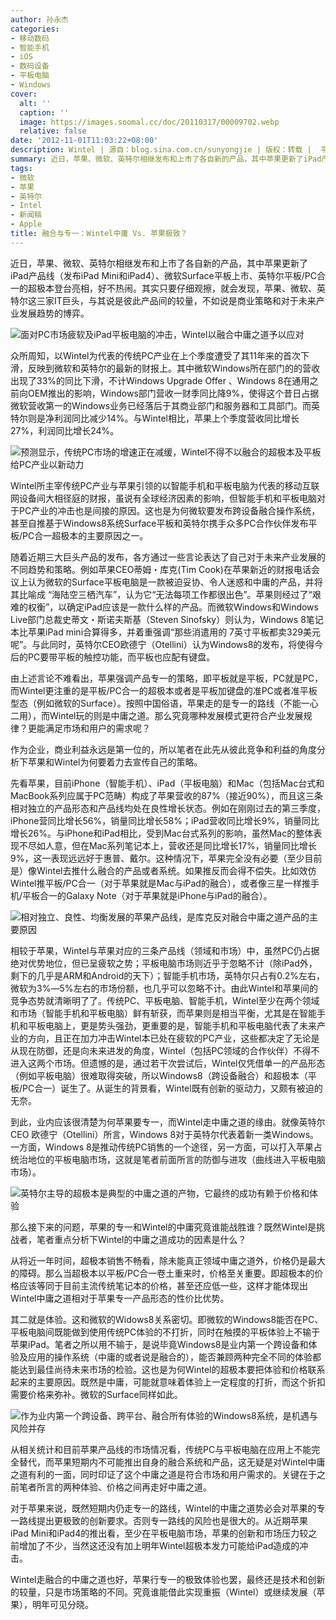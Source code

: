 ```yaml
---
author: 孙永杰
categories:
- 移动数码
- 智能手机
- iOS
- 数码设备
- 平板电脑
- Windows
cover:
  alt: ''
  caption: ''
  image: https://images.soomal.cc/doc/20110317/00009702.webp
  relative: false
date: '2012-11-01T11:03:22+08:00'
description: Wintel | 源自：blog.sina.com.cn/sunyongjie | 版权：转载 |  平均/总评分：05.00/10
summary: 近日，苹果、微软、英特尔相继发布和上市了各自新的产品，其中苹果更新了iPad产品线（发布iPad Mini和iPad4）、微软Surface平板上市、英特尔平板/PC合一的超极本登台亮相，好不热闹。其实只要仔细观擦，就会发现，苹果、微软、英特尔这三家IT巨头，与其说是彼此产品间的较量，不如说是……
tags:
- 微软
- 苹果
- 英特尔
- Intel
- 新闻稿
- Apple
title: 融合与专一：Wintel中庸 Vs. 苹果极致？
---
```


近日，苹果、微软、英特尔相继发布和上市了各自新的产品，其中苹果更新了iPad产品线（发布iPad Mini和iPad4）、微软Surface平板上市、英特尔平板/PC合一的超极本登台亮相，好不热闹。其实只要仔细观擦，就会发现，苹果、微软、英特尔这三家IT巨头，与其说是彼此产品间的较量，不如说是商业策略和对于未来产业发展趋势的博弈。



![面对PC市场疲软及iPad平板电脑的冲击，Wintel以融合中庸之道予以应对](https://images.soomal.cc/doc/20121101/00024063.webp)



众所周知，以Wintel为代表的传统PC产业在上个季度遭受了其11年来的首次下滑，反映到微软和英特尔的最新的财报上。其中微软Windows所在部门的的营收出现了33%的同比下滑，不计Windows Upgrade Offer 、Windows 8在通用之前向OEM推出的影响，Windows部门营收一财季同比降9%，使得这个昔日占据微软营收第一的Windows业务已经落后于其商业部门和服务器和工具部门。而英特尔则是净利润同比减少14%。与Wintel相比，苹果上个季度营收同比增长27%，利润同比增长24%。



![预测显示，传统PC市场的增速正在减缓，Wintel不得不以融合的超极本及平板给PC产业以新动力](https://images.soomal.cc/doc/20121101/00024064.webp)



Wintel所主宰传统PC产业与苹果引领的以智能手机和平板电脑为代表的移动互联网设备间大相径庭的财报，虽说有全球经济因素的影响，但智能手机和平板电脑对于PC产业的冲击也是间接的原因。这也是为何微软要发布跨设备融合操作系统，甚至自推基于Windows8系统Surface平板和英特尔携手众多PC合作伙伴发布平板/PC合一超极本的主要原因之一。



随着近期三大巨头产品的发布，各方通过一些言论表达了自己对于未来产业发展的不同趋势和策略。例如苹果CEO蒂姆・库克(Tim Cook)在苹果新近的财报电话会议上认为微软的Surface平板电脑是一款被迫妥协、令人迷惑和中庸的产品，并将其比喻成 “海陆空三栖汽车”，认为它“无法每项工作都很出色”。苹果则经过了“艰难的权衡”，以确定iPad应该是一款什么样的产品。而微软Windows和Windows Live部门总裁史蒂文・斯诺夫斯基（Steven Sinofsky）则认为，Windows 8笔记本比苹果iPad mini合算得多，并着重强调“那些消遣用的 7英寸平板都卖329美元呢”。与此同时，英特尔CEO欧德宁（Otellini）认为Windows8的发布，将使得今后的PC要带平板的触控功能，而平板也应配有键盘。



由上述言论不难看出，苹果强调产品专一的策略，即平板就是平板，PC就是PC，而Wintel更注重的是平板/PC合一的超极本或者是平板加键盘的准PC或者准平板型态（例如微软的Surface）。按照中国俗语，苹果走的是专一的路线（不能一心二用），而Wintel玩的则是中庸之道。那么究竟哪种发展模式更符合产业发展规律？更能满足市场和用户的需求呢？



作为企业，商业利益永远是第一位的，所以笔者在此先从彼此竞争和利益的角度分析下苹果和Wintel为何要着力去宣传自己的策略。

先看苹果，目前iPhone（智能手机）、iPad（平板电脑）和Mac（包括Mac台式和MacBook系列应属于PC范畴）构成了苹果营收的87%（接近90%），而且这三条相对独立的产品形态和产品线均处在良性增长状态。例如在刚刚过去的第三季度，iPhone营同比增长56%，销量同比增长58%；iPad营收同比增长9%，销量同比增长26%。与iPhone和iPad相比，受到Mac台式系列的影响，虽然Mac的整体表现不尽如人意，但在Mac系列笔记本上，营收还是同比增长17%，销量同比增长9%，这一表现远远好于惠普、戴尔。这种情况下，苹果完全没有必要（至少目前是）像Wintel去推什么融合的产品或者系统。如果推反而会得不偿失。比如效仿Wintel推平板/PC合一（对于苹果就是Mac与iPad的融合），或者像三星一样推手机/平板合一的Galaxy Note（对于苹果就是iPhone与iPad的融合）。



![相对独立、良性、均衡发展的苹果产品线，是库克反对融合中庸之道产品的主要原因](https://images.soomal.cc/doc/20121101/00024065.webp)



相较于苹果，Wintel与苹果对应的三条产品线（领域和市场）中，虽然PC仍占据绝对优势地位，但已呈疲软之势；平板电脑市场则近乎于忽略不计（除iPad外，剩下的几乎是ARM和Android的天下）；智能手机市场，英特尔只占有0.2%左右，微软为3%―5%左右的市场份额，也几乎可以忽略不计。由此Wintel和苹果间的竞争态势就清晰明了了。传统PC、平板电脑、智能手机，Wintel至少在两个领域和市场（智能手机和平板电脑）鲜有斩获，而苹果则是相当平衡，尤其是在智能手机和平板电脑上，更是势头强劲，更重要的是，智能手机和平板电脑代表了未来产业的方向，且正在加力冲击Wintel本已处在疲软的PC产业，这些都决定了无论是从现在防御，还是向未来进发的角度，Wintel（包括PC领域的合作伙伴）不得不进入这两个市场。但遗憾的是，通过若干次尝试后，Wintel仅凭借单一的产品形态（例如平板电脑）很难取得突破，所以Windows8（跨设备融合）和超极本（平板/PC合一）诞生了。从诞生的背景看，Wintel既有创新的驱动力，又颇有被迫的无奈。



到此，业内应该很清楚为何苹果要专一，而Wintel走中庸之道的缘由。就像英特尔CEO 欧德宁（Otellini）所言，Windows 8对于英特尔代表着新一类Windows。一方面，Windows 8是推动传统PC销售的一个途径，另一方面，可以打入苹果占统治地位的平板电脑市场，这就是笔者前面所言的防御与进攻（曲线进入平板电脑市场）。



![英特尔主导的超极本是典型的中庸之道的产物，它最终的成功有赖于价格和体验](https://images.soomal.cc/doc/20121101/00024066.webp)



那么接下来的问题，苹果的专一和Wintel的中庸究竟谁能战胜谁？既然Wintel是挑战者，笔者重点分析下Wintel的中庸之道成功的因素是什么？



从将近一年时间，超极本销售不畅看，除未能真正领域中庸之道外，价格仍是最大的障碍。那么当超极本以平板/PC合一卷土重来时，价格至关重要。即超极本的价格应该等同于目前主流传统笔记本的价格，甚至还应低一些，这样才能体现出Wintel中庸之道相对于苹果专一产品形态的性价比优势。



其二就是体验。这和微软的Widows8关系密切。即微软的Windows8能否在PC、平板电脑间既能做到使用传统PC体验的不打折，同时在触摸的平板体验上不输于苹果iPad。笔者之所以用不输于，是说毕竟Windows8是业内第一个跨设备和体验及应用的操作系统（中庸的或者说是融合的），能否兼顾两种完全不同的体验都能达到最佳尚待未来市场的检验。这也是为何Wintel的超极本要把体验和价格联系起来的主要原因。既然是中庸，可能就意味着体验上一定程度的打折，而这个折扣需要价格来弥补。微软的Surface同样如此。



![作为业内第一个跨设备、跨平台、融合所有体验的Windows8系统，是机遇与风险并存](https://images.soomal.cc/doc/20121101/00024067.webp)



从相关统计和目前苹果产品线的市场情况看，传统PC与平板电脑在应用上不能完全替代，而苹果短期内不可能推出自身的融合系统和产品，这无疑是对Wintel中庸之道有利的一面，同时印证了这个中庸之道是符合市场和用户需求的。关键在于之前笔者所言的两种体验、价格之间再走好中庸之道。



对于苹果来说，既然短期内仍走专一的路线，Wintel的中庸之道势必会对苹果的专一路线提出更极致的创新要求。否则专一路线的风险也是很大的。从近期苹果iPad Mini和iPad4的推出看，至少在平板电脑市场，苹果的创新和市场压力较之前增加了不少，当然这还没有加上明年Wintel超极本发力可能给iPad造成的冲击。



Wintel走融合的中庸之道也好，苹果行专一的极致体验也罢，最终还是技术和创新的较量，只是市场策略的不同。究竟谁能借此实现重振（Wintel）或继续发展（苹果），明年可见分晓。